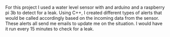 
For this project I used a water level sensor with and arduino and a raspberry pi 3b to detect for a leak.  Using C++, I created different types of alerts that would be called accordingly based on the incoming data from the sensor.  These alerts all send me emails to update me on the situation. I would have it run every 15 minutes to check for a leak.
